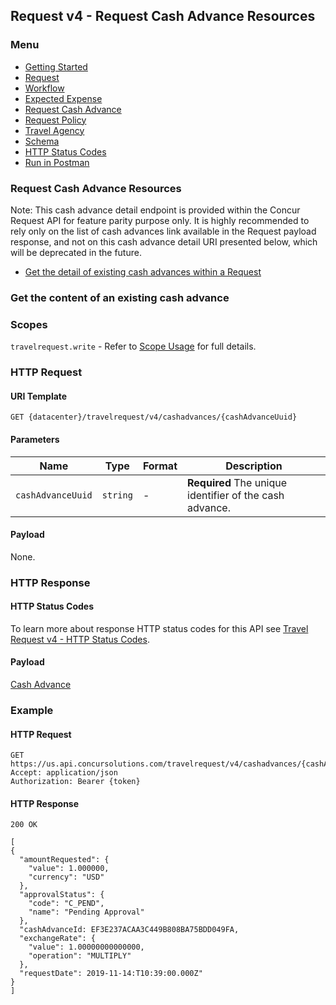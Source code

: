 
## Request v4 - Request Cash Advance Resources



### Menu

* [Getting Started](#get-started)
* [Request](#request-v4-request-resources)
* [Workflow](#request-v4-workflow-resources)
* [Expected Expense](#request-v4-expected-expense-resources)
* [Request Cash Advance](#request-v4-request-cash-advance-resources)
* [Request Policy](#request-v4-request-policy-resources)
* [Travel Agency](#request-v4-travel-agency-resources)
* [Schema](#request-v4-endpoints-schemas)
* [HTTP Status Codes](#request-v4-http-status-codes)
* [Run in Postman](https://app.getpostman.com/run-collection/8273d843078f0bcf0823)


### <a name="request-cash-advance-resource"></a>Request Cash Advance Resources

Note: This cash advance detail endpoint is provided within the Concur Request API for feature parity purpose only. It is highly recommended to rely only on the list of cash advances link available in the Request payload response, and not on this cash advance detail URI presented below, which will be deprecated in the future.

* [Get the detail of existing cash advances within a Request](#get-request-cash-advance-resource)

### <a name="get-request-cash-advance-resource"></a>Get the content of an existing cash advance

### Scopes

`travelrequest.write` - Refer to [Scope Usage](#getting-started-scope-usage) for full details.

### HTTP Request

#### URI Template

```
GET {datacenter}/travelrequest/v4/cashadvances/{cashAdvanceUuid}
```

#### Parameters

Name|Type|Format|Description
---|---|---|---
`cashAdvanceUuid`|`string`|-|**Required** The unique identifier of the cash advance.

#### Payload

None.

### HTTP Response

#### HTTP Status Codes

To learn more about response HTTP status codes for this API see [Travel Request v4 - HTTP Status Codes](#request-v4-http-status-codes).

#### Payload

[Cash Advance](#schema-cashadvance)

### Example

#### HTTP Request

```shell
GET https://us.api.concursolutions.com/travelrequest/v4/cashadvances/{cashAdvanceUuid}
Accept: application/json
Authorization: Bearer {token}
```

#### HTTP Response

```shell
200 OK
```

```json.
[
{
  "amountRequested": {
    "value": 1.000000,
    "currency": "USD"
  },
  "approvalStatus": {
    "code": "C_PEND",
    "name": "Pending Approval"
  },
  "cashAdvanceId: EF3E237ACAA3C449B808BA75BDD049FA,
  "exchangeRate": {
    "value": 1.00000000000000,
    "operation": "MULTIPLY"
  },
  "requestDate": 2019-11-14:T10:39:00.000Z"
}
]

```
